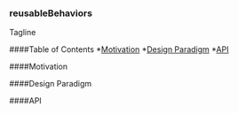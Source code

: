 ### reusableBehaviors
Tagline


####Table of Contents
*[Motivation](#motivation)
*[Design Paradigm](#design-paradigm)
*[API](#api)



####<a name="motivation"></a>Motivation

####<a name="design-paradigm"></a>Design Paradigm

####<a name="api"></a>API